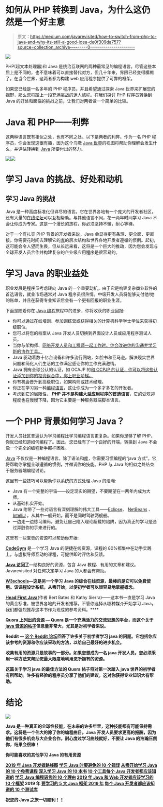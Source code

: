 # 如何从 PHP 转换到 Java，为什么这仍然是一个好主意

> 原文：<https://medium.com/javarevisited/how-to-switch-from-php-to-java-and-why-its-still-a-good-idea-de0f309da757?source=collection_archive---------0----------------------->

![](img/4ad31b20cc60797c36f6851f4067abba.png)

PHP(超文本处理器)和 Java 是统治互联网的两种最常见的编程语言。尽管这些本质上是不同的，也不意味着可以直接替代对方，但几十年来，界限已经变得模糊了。在当今世界，这两者都为构建 web 应用程序提供了可靠的框架。

如果您已经是一名多年的 PHP 程序员，并且希望通过探索 Java 世界来扩展您的视野，那么您将踏上一段充满挑战的迷人旅程。在我们探讨 PHP 程序员转换到 Java 的好处和面临的挑战之前，让我们对两者做一个简单的比较。

# Java 和 PHP——利弊

这两种语言既有相似之处，也有不同之处。以下是两者的利弊。作为一名 PHP 程序员，你会发现这很有趣，因为这个鸟瞰 [Java 世界](/javarevisited/10-free-courses-to-learn-java-in-2019-22d1f33a3915)的视图将帮助你理解会发生什么，并评估转换到 [Java](/javarevisited/top-5-java-online-courses-for-beginners-best-of-lot-1e1e240a758) 所要付出的努力。

[![](img/aad5c62256ca3963a2772eceeb9d358c.png)](https://hackernoon.com/is-java-a-good-programming-language-to-start-with-b3bv3ziv)[![](img/de54c84c7e85dcfc5f2d2578fda58c17.png)](https://hackernoon.com/5-free-php-and-mysql-courses-to-learn-web-development-63836cd3e587)

# 学习 Java 的挑战、好处和动机

## 学习 Java 的挑战

Java 是一种高度标准化但详尽的语言。它在世界各地有一个庞大的开发者社区，还有大量的[在线论坛](https://javarevisited.blogspot.com/2015/01/top-5-java-forums-for-programmers.html)可以互相帮助。与其他语言不同，花一两年时间学习 Java 不会让你成为专家。这是一个漫长的旅程，你必须坚持不懈，耐心等待。

对于一个有扎实 PHP 背景的开发者来说，Java 会显得更有条理、更全面、更直接。你需要花时间去理解它的[库](https://dzone.com/articles/20-useful-open-source-libraries-for-java-programme)的层次结构和世界各地开发者遵循的惯例。起初，这可能会令人望而生畏，但从长远来看，这将是一个巨大的推动，因为您会发现与全球开发人员合作并构建复杂的企业级应用程序是很容易的。

# 学习 Java 的职业益处

职业发展是程序员考虑转向 Java 的一个重要动机。由于它是构建复杂商业软件的首选语言，就业市场通常对 Java 程序员很热情。中级开发人员将能够支付他/她的账单，并且在获得专业知识后会有一个更有回报的职业生涯。

下面是随着你在 [Java 编程](https://javarevisited.blogspot.com/2018/07/top-5-websites-to-learn-coding-in-java.html)旅程中的进步，你将收获的职业回报:

*   你可以通过在线培训、参加训练营或获得相关的计算机科学学士学位来获得初级职位。
*   您可以将您的档案从 Java 开发人员切换到界面设计人员或应用程序测试人员。
*   当你与架构师、[网络开发人员和工程师一起工作时，你会改进你的沟通并学习新的协作工具。](https://hackernoon.com/the-2019-web-developer-roadmap-ab89ac3c380e)
*   Java 驱动着数十亿台设备和许多流行网站，如脸书和亚马逊。解决现实世界问题和简化人们生活的工作满足感让你的工作充满激情。
*   Java 拥有全球公认的认证，如 OCAJP 的[和 OCPJP 的](/javarevisited/java-certifications-how-to-crack-it-practical-tips-to-prepare-ocajp-and-ocpjp-exams-538f6fe36b37)[认证，你可以将这些认证添加到你的投资组合中，爬上职业阶梯。](https://javarevisited.blogspot.com/2019/10/top-5-books-courses-to-crack-oracles-java-se-11-certification-OCAJP11.html)
*   你有机会晋升到高级职位，如架构师或技术经理。
*   你正在学习另一种[编程语言](https://dev.to/javinpaul/top-5-programming-languages-every-software-developer-should-learn-3o3o)，这让你成为一个多才多艺的开发者。
*   考虑到它的局限性， **PHP 并不是构建大型应用程序的首选语言**，它的受欢迎程度也在慢慢下降，因为它主要是一种服务器端脚本语言。

# 一个 PHP 背景如何学习 Java？

开发人员社区普遍认为学习编程比学习编程语言更复杂。如果你足够了解 PHP，你就已经知道如何编程了。因此，您已经有了一个良好的开端，转换到 Java 不会像一个完全的编程新手那样困难。

[Java](https://dzone.com/articles/5-websites-to-learn-java-programming-for-free) 不仅仅是一种编程语言。除了语法和[库](https://javarevisited.blogspot.com/2018/01/top-20-libraries-and-apis-for-java-programmers.html)，你需要习惯编程的“java 方式”。它将帮助你掌握全球遵循的惯例，并微调你的技能。PHP 与 Java 的相似之处结束于服务器端编程讨论。

这里有一些技巧可以帮助你以系统的方式处理 Java 的浩瀚:

*   Java 有一个完整的宇宙——设定现实的期望，不要期望在一两年内成为大师。
*   从基础扎实开始。
*   Java 附带了一些对语言有深刻理解的伟大工具——[Eclipse](/javarevisited/top-10-courses-to-learn-eclipse-junit-and-mockito-for-java-developers-4de1e8d62b96)、 [NetBeans](http://javarevisited.blogspot.sg/2017/03/10-tools-used-by-java-programming-Developers.html#axzz55lrMRnNC) 、 [IntelliJ](https://itnext.io/top-5-intellijidea-and-android-studio-courses-for-java-and-android-programmers-afcc27309b60) 。从其中一艘开始，而不是同时驾驶两艘船。
*   一边走一边练习编码。避免让自己陷入理论超载的陷阱，因为真正的学习是通过弄脏你的手来进行的。

这里有一些宝贵的资源可以帮助你开始:

[**CodeGym**](https://codegym.cc/) 是一个学习 Java 的便捷在线资源，课程的 80%都集中在动手实践上。与虚拟导师互动的课程，可提供即时评估和反馈。

[**Java 访问了**](https://javarevisited.blogspot.com)—结构良好的资源，包含 Java 教程、有用的文章和建议。Javarevisited 对任何决定学习 Java 的人都会有帮助。

[**W3schools**](https://www.w3schools.com/java/)**—这是另一个学习 Java 的综合在线资源，最棒的是它可以免费使用。该课程设计系统，从零开始，以便初学者可以很容易地掌握概念。**

**[**Head First Java**](https://www.oreilly.com/library/view/head-first-java/0596009208/)**(作者 Bert Bates 和 Kathy Sierra)——这本书一直是学习 Java 的黄金标准，被世界各地的开发者推荐。不管你选择从哪种媒介开始学习 Java，我们都强烈推荐这本书作为现成的参考资料。****

****[**Quora 上列出的资源**](https://www.quora.com/Which-is-the-best-source-to-learn-java-programming) — Quora 是一个充满活力的交流思想的平台，而[这个关于 java 资源的帖子](https://www.quora.com/Which-is-the-best-source-to-learn-java-programming)信息量非常大，尤其是对初学者来说。****

****Reddit — [这个 Reddit 论坛](https://www.reddit.com/r/learnjava/comments/br8cie/where_is_the_best_place_to_learn_java_seriously/)回答了许多关于初学者学习 java 的问题。它包括你应该参考的资源和你应该采取的方法，以给自己最好的进步机会。****

****收集有用的资源只是故事的一部分。如果您想成为一名 java 开发人员，您必须采用一种方法来帮助您最大限度地利用您所拥有的资源。****

****这篇关于学习 java 的最佳方法的 Quora 帖子将对第一次踏入 java 世界的初学者有所帮助。许多有经验的程序员分享了他们的建议，这对你获得专业知识大有帮助。****

# ****结论****

****![](img/fefc8f310b190b811cf79fa3871e52c1.png)****

****Java 是一种真正的全球性技能，在未来的许多年里，这种技能都有可能保持需求。这将是一个伟大的除了你的编程曲目。Java 开发人员要求更高的报酬，因为他们有很多机会与大企业合作。耐心度过学习曲线就好，不要让 Java 的浩瀚压倒你，结果会很棒！****

****你可能喜欢的其他学习 Java 的有用资源****

****[2019 年 Java 开发者路线图](https://javarevisited.blogspot.com/2019/10/the-java-developer-roadmap.html)
[学习 Java 时要避免的 10 个错误](/javarevisited/10-deadly-mistakes-to-avoid-when-learning-java-aead894e64f4)
[从零开始学习 Java 的 10 个免费课程](http://www.java67.com/2018/08/top-10-free-java-courses-for-beginners-experienced-developers.html)
[深入学习 Java 的 10 本书](https://medium.freecodecamp.org/must-read-books-to-learn-java-programming-327a3768ea2f)
[10 个工具每个 Java 开发者都应该知道的](http://www.java67.com/2018/04/10-tools-java-developers-should-learn.html)
[学习 Java 编程语言的 10 个理由](http://javarevisited.blogspot.sg/2013/04/10-reasons-to-learn-java-programming.html)
[2019 年 Java 和 Web 开发者应该学习的 10 个框架](http://javarevisited.blogspot.sg/2018/01/10-frameworks-java-and-web-developers-should-learn.html)
2019 年
[要学习的 5 大 Java 框架 2019 年](http://javarevisited.blogspot.sg/2018/04/top-5-java-frameworks-to-learn-in-2018_27.html)
[每个 Java 开发者都应该知道的 10 个测试库](https://javarevisited.blogspot.sg/2018/01/10-unit-testing-and-integration-tools-for-java-programmers.html)****

****祝您的 Java 之旅一切顺利！！****